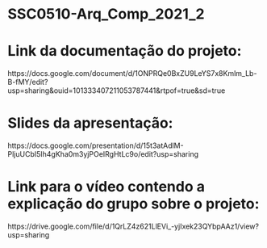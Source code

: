 # SSC0510-Arq_Comp_2021_2

<h1>Link da documentação do projeto:</h1>
https://docs.google.com/document/d/1ONPRQe0BxZU9LeYS7x8Kmlm_Lb-B-fMY/edit?usp=sharing&ouid=101333407211053787441&rtpof=true&sd=true
<h1>Slides da apresentação:</h1>
https://docs.google.com/presentation/d/15t3atAdlM-PljuUCbI5Ih4gKha0m3yjPOeIRgHtLc9o/edit?usp=sharing
<h1>Link para o vídeo contendo a explicação do grupo sobre o projeto:</h1>
https://drive.google.com/file/d/1QrLZ4z621LlEVi_-yjIxek23QYbpAAz1/view?usp=sharing
